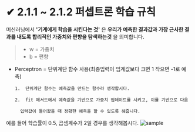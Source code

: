 # ✔ 2.1.1 ~ 2.1.2 퍼셉트론 학습 규칙

머신러닝에서 __'기계에게 학습을 시킨다는 것'__ 은 __우리가 예측한 결과값과 가장 근사한 
결과를 내도록 합리적인 가중치와 편향을 탐색하는것__ 을 의미합니다.
> - w = 가중치
> - b = 편향

* Perceptron = 단위계단 함수 사용(최종입력이 임계값보다 크면 1 작으면 -1로 예측)
        
      1.  단위계단 함수는 예측값을 만드는 함수라 생각합시다.
       
      2.  fit 메서드에서 예측값을 기반으로 가중치 업데이트를 시키고, 이를 기반으로 다음
        
        입력값이 들어왔을 때 정확한 예측을 할 수 있도록 해줍니다.
     

예를 들어 학습률이 0.5, 곱셈계수가 2일 경우를 생각해봅시다.
![sample](C:\Users\hunta\machineLearning\study.jpg)
